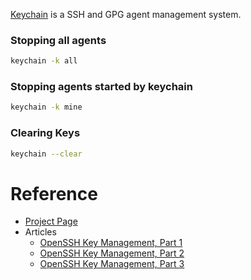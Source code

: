 [Keychain](https://www.funtoo.org/Keychain) is a SSH and GPG agent management system.

### Stopping all agents

```bash
keychain -k all
```

### Stopping agents started by keychain

```bash
keychain -k mine
```

### Clearing Keys

```bash
keychain --clear
```

# Reference

- [Project Page](https://www.funtoo.org/Keychain)
- Articles
    - [OpenSSH Key Management, Part 1](http://www.funtoo.org/OpenSSH_Key_Management,_Part_1)
    - [OpenSSH Key Management, Part 2](http://www.funtoo.org/OpenSSH_Key_Management,_Part_2)
    - [OpenSSH Key Management, Part 3](http://www.funtoo.org/OpenSSH_Key_Management,_Part_3)
